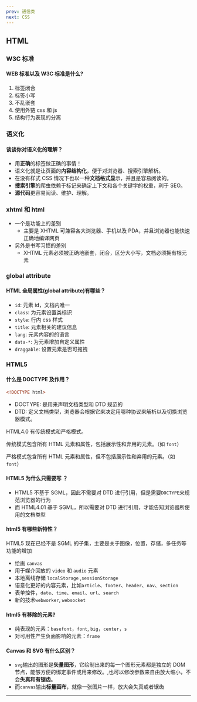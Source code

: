 ```yaml
---
prev: 通信类
next: CSS
---
```


## HTML

### W3C 标准



#### WEB 标准以及 W3C 标准是什么?

1. 标签闭合
1. 标签小写
1. 不乱嵌套
1. 使用外链 css 和 js
1. 结构行为表现的分离



### 语义化



#### 谈谈你对语义化的理解？

- 用**正确**的标签做正确的事情！
- 语义化就是让页面的**内容结构化**，便于对浏览器、搜索引擎解析。
- 在没有样式 CSS 情况下也以一种**文档格式显**示，并且是容易阅读的。
- **搜索引擎**的爬虫依赖于标记来确定上下文和各个关键字的权重，利于 SEO。
- **源代码**更容易阅读、维护、理解。



### xhtml 和 html

- 一个是功能上的差别
  - 主要是 XHTML 可兼容各大浏览器、手机以及 PDA，并且浏览器也能快速正确地编译网页
- 另外是书写习惯的差别
  - XHTML 元素必须被正确地嵌套，闭合，区分大小写，文档必须拥有根元素



### global attribute



#### HTML 全局属性(global attribute)有哪些？

- `id`: 元素 id，文档内唯一
- `class`: 为元素设置类标识
- `style`: 行内 css 样式
- `title`: 元素相关的建议信息
- `lang`: 元素内容的的语言
- `data-*`: 为元素增加自定义属性
- `draggable`: 设置元素是否可拖拽



### HTML5



#### 什么是 DOCTYPE 及作用？

```html
<!DOCTYPE html>
```

- DOCTYPE: 是用来声明文档类型和 DTD 规范的
- DTD: 定义文档类型，浏览器会根据它来决定用哪种协议来解析以及切换浏览器模式。

HTML4.0 有传统模式和严格模式。

传统模式包含所有 HTML 元素和属性，包括展示性和弃用的元素。（如 `font`）

严格模式包含所有 HTML 元素和属性，但不包括展示性和弃用的元素。（如 `font`）



#### HTML5 为什么只需要写 <!DOCTYPE html>？

- HTML5 不基于 SGML，因此不需要对 DTD 进行引用，但是需要`DOCTYPE`来规范浏览器的行为
- 而 HTML4.01 基于 SGML，所以需要对 DTD 进行引用，才能告知浏览器所使用的文档类型



#### html5 有哪些新特性？

HTML5 现在已经不是 SGML 的子集，主要是关于图像，位置，存储，多任务等功能的增加

- 绘画 `canvas`
- 用于媒介回放的 `video` 和 `audio` 元素
- 本地离线存储 `localStorage` ,`sessionStorage`
- 语意化更好的内容元素，比如`article`、`footer`、`header`、`nav`、`section`
- 表单控件，`date`、`time`、`email`、`url`、`search`
- 新的技术`webworker`, `websocket`



#### html5 有移除的元素?

- 纯表现的元素：`basefont`，`font`, `big`，`center`，`s`
- 对可用性产生负面影响的元素：`frame`



#### Canvas 和 SVG 有什么区别？

- `svg`输出的图形是**矢量图形**，它绘制出来的每一个图形元素都是独立的 DOM 节点，能够方便的绑定事件或用来修改。,也可以修改参数来自由放大缩小，不会**失真和有锯齿**。
- 而`canvas`输出**标量画布**，就像一张图片一样，放大会失真或者锯齿

---
